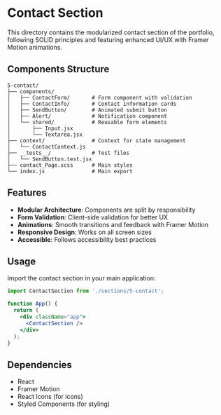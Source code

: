# Contact Section

This directory contains the modularized contact section of the portfolio, following SOLID principles and featuring enhanced UI/UX with Framer Motion animations.

## Components Structure

```
5-contact/
├── components/
│   ├── ContactForm/       # Form component with validation
│   ├── ContactInfo/       # Contact information cards
│   ├── SendButton/        # Animated submit button
│   ├── Alert/             # Notification component
│   └── shared/            # Reusable form elements
│       ├── Input.jsx
│       └── Textarea.jsx
├── context/               # Context for state management
│   └── ContactContext.js
├── __tests__/             # Test files
│   └── SendButton.test.jsx
├── contact_Page.scss      # Main styles
└── index.js               # Main export
```

## Features

- **Modular Architecture**: Components are split by responsibility
- **Form Validation**: Client-side validation for better UX
- **Animations**: Smooth transitions and feedback with Framer Motion
- **Responsive Design**: Works on all screen sizes
- **Accessible**: Follows accessibility best practices

## Usage

Import the contact section in your main application:

```jsx
import ContactSection from './sections/5-contact';

function App() {
  return (
    <div className="app">
      <ContactSection />
    </div>
  );
}
```

## Dependencies

- React
- Framer Motion
- React Icons (for icons)
- Styled Components (for styling)
